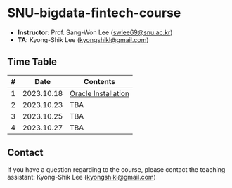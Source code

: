 # SNU-bigdata-fintech-course


- **Instructor**: Prof. Sang-Won Lee (swlee69@snu.ac.kr)
- **TA**:         Kyong-Shik Lee (kyongshikl@gmail.com)

## Time Table
| # | Date | Contents |
| ---  | --- | --- |
| 1 | 2023.10.18 | [Oracle Installation ](./oracle_installation/README.md) |
| 2 | 2023.10.23 | TBA | 
| 3 | 2023.10.25 | TBA |
| 4 | 2023.10.27 | TBA |

## Contact
If you have a question regarding to the course, please contact the teaching assistant: Kyong-Shik Lee (kyongshikl@gmail.com)
